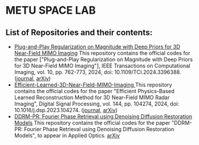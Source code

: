# METU SPACE LAB
## List of Repositories and their contents:
 - [Plug-and-Play Regularization on Magnitude with Deep Priors for 3D Near-Field MIMO Imaging](https://github.com/METU-SPACE-Lab/PnP-Regularization-on-Magnitude) This repository contains the official codes for the paper ["Plug-and-Play Regularization on Magnitude with Deep Priors for 3D Near-Field MIMO Imaging"], IEEE Transactions on Computational Imaging, vol. 10, pp. 762-773, 2024, doi: 10.1109/TCI.2024.3396388. ([journal](https://ieeexplore.ieee.org/document/10517644), [arXiv](https://arxiv.org/abs/2312.16024))
 - [Efficient-Learned-3D-Near-Field-MIMO-Imaging ](https://github.com/METU-SPACE-Lab/Efficient-Learned-3D-Near-Field-MIMO-Imaging) This repository contains the official codes for the paper "Efficient Physics-Based Learned Reconstruction Method for 3D Near-Field MIMO Radar Imaging", Digital Signal Processing, vol. 144, pp. 104274, 2024, doi: 10.1016/j.dsp.2023.104274. ([journal](https://www.sciencedirect.com/science/article/pii/S105120042300369X?via%3Dihub), [arXiv](https://arxiv.org/abs/2312.16959))
 - [DDRM-PR: Fourier Phase Retrieval using Denoising Diffusion Restoration Models](https://github.com/METU-SPACE-Lab/ddrm-pr) This repository contains the official codes for the paper "DDRM-PR: Fourier Phase Retrieval using Denoising Diffusion Restoration Models", to appear in Applied Optics. [arXiv](https://arxiv.org/abs/2501.03030)
